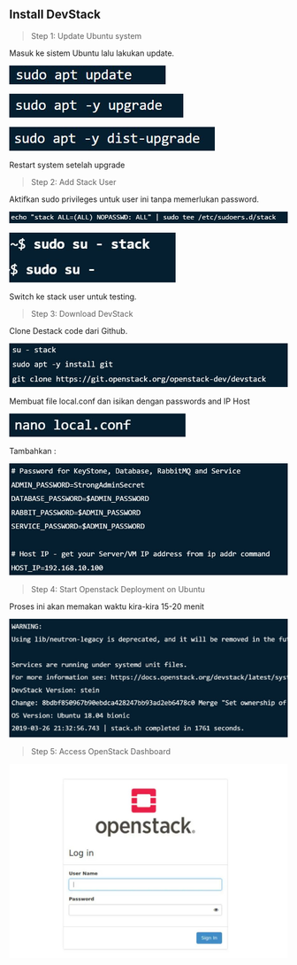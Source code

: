 Install DevStack
----------
> Step 1: Update Ubuntu system

Masuk ke sistem Ubuntu lalu lakukan update.

![1](devstack-01.jpg)

![2](devstack-02.jpg)

![3](devstack-03.jpg)

Restart system setelah upgrade


> Step 2: Add Stack User

Aktifkan sudo privileges untuk user ini tanpa memerlukan password.

![4](devstack-04.jpg)

![5](devstack-05.jpg)

Switch ke stack user untuk testing.


> Step 3: Download DevStack

Clone Destack code dari Github.

![6](devstack-06.jpg)

Membuat file local.conf dan isikan dengan passwords and IP Host

![7](devstack-07.jpg)

Tambahkan :

![8](devstack-08.jpg)


> Step 4: Start Openstack Deployment on Ubuntu

Proses ini akan memakan waktu kira-kira 15-20 menit

![9](devstack-09.jpg)


> Step 5: Access OpenStack Dashboard

![10](devstack-10.jpg)

